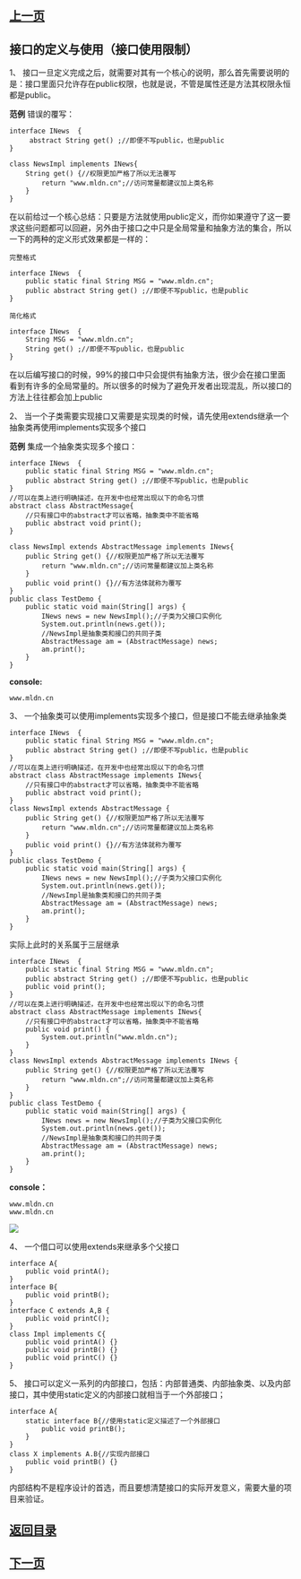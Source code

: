 ## [上一页](course67)

## 接口的定义与使用（接口使用限制）


1、 接口一旦定义完成之后，就需要对其有一个核心的说明，那么首先需要说明的是：接口里面只允许存在public权限，也就是说，不管是属性还是方法其权限永恒都是public。

**范例** 错误的覆写：

	interface INews  {
		 abstract String get() ;//即便不写public，也是public
	}
	
	class NewsImpl implements INews{
		String get() {//权限更加严格了所以无法覆写
			return "www.mldn.cn";//访问常量都建议加上类名称
		}
	}

在以前给过一个核心总结：只要是方法就使用public定义，而你如果遵守了这一要求这些问题都可以回避，另外由于接口之中只是全局常量和抽象方法的集合，所以一下的两种的定义形式效果都是一样的：

   	完整格式

	interface INews  { 
		public static final String MSG = "www.mldn.cn";
		public abstract String get() ;//即便不写public，也是public
	}

	简化格式

	interface INews  { 
		String MSG = "www.mldn.cn";
		String get() ;//即便不写public，也是public
	}

在以后编写接口的时候，99%的接口中只会提供有抽象方法，很少会在接口里面看到有许多的全局常量的。所以很多的时候为了避免开发者出现混乱，所以接口的方法上往往都会加上public

2、 当一个子类需要实现接口又需要是实现类的时候，请先使用extends继承一个抽象类再使用implements实现多个接口

**范例** 集成一个抽象类实现多个接口：

	interface INews  {
		public static final String MSG = "www.mldn.cn";
		public abstract String get() ;//即便不写public，也是public
	}
	//可以在类上进行明确描述，在开发中也经常出现以下的命名习惯
	abstract class AbstractMessage{
		//只有接口中的abstract才可以省略，抽象类中不能省略
		public abstract void print();
	}
	
	class NewsImpl extends AbstractMessage implements INews{
		public String get() {//权限更加严格了所以无法覆写
			return "www.mldn.cn";//访问常量都建议加上类名称
		}
		public void print() {}//有方法体就称为覆写
	}
	public class TestDemo {
		public static void main(String[] args) {
			INews news = new NewsImpl();//子类为父接口实例化
			System.out.println(news.get());
			//NewsImpl是抽象类和接口的共同子类
			AbstractMessage am = (AbstractMessage) news;
			am.print();
		}
	}

**console:**
 
	www.mldn.cn

3、 一个抽象类可以使用implements实现多个接口，但是接口不能去继承抽象类

	interface INews  {
		public static final String MSG = "www.mldn.cn";
		public abstract String get() ;//即便不写public，也是public
	}
	//可以在类上进行明确描述，在开发中也经常出现以下的命名习惯
	abstract class AbstractMessage implements INews{
		//只有接口中的abstract才可以省略，抽象类中不能省略
		public abstract void print();
	}
	class NewsImpl extends AbstractMessage {
		public String get() {//权限更加严格了所以无法覆写
			return "www.mldn.cn";//访问常量都建议加上类名称
		}
		public void print() {}//有方法体就称为覆写
	}
	public class TestDemo {
		public static void main(String[] args) {
			INews news = new NewsImpl();//子类为父接口实例化
			System.out.println(news.get());
			//NewsImpl是抽象类和接口的共同子类
			AbstractMessage am = (AbstractMessage) news;
			am.print();
		}
	}

实际上此时的关系属于三层继承

	interface INews  {
		public static final String MSG = "www.mldn.cn";
		public abstract String get() ;//即便不写public，也是public
		public void print();
	}
	//可以在类上进行明确描述，在开发中也经常出现以下的命名习惯
	abstract class AbstractMessage implements INews{
		//只有接口中的abstract才可以省略，抽象类中不能省略
		public void print() {
			System.out.println("www.mldn.cn");
		}
	}
	class NewsImpl extends AbstractMessage implements INews {
		public String get() {//权限更加严格了所以无法覆写
			return "www.mldn.cn";//访问常量都建议加上类名称
		}
	}
	public class TestDemo {
		public static void main(String[] args) {
			INews news = new NewsImpl();//子类为父接口实例化
			System.out.println(news.get());
			//NewsImpl是抽象类和接口的共同子类
			AbstractMessage am = (AbstractMessage) news;
			am.print();
		}
	}

**console：**

	www.mldn.cn
	www.mldn.cn

![](https://i.imgur.com/XwbPq3c.png)

4、 一个借口可以使用extends来继承多个父接口

	interface A{
		public void printA();
	}
	interface B{
		public void printB();
	}
	interface C extends A,B {
		public void printC();
	}
	class Impl implements C{
		public void printA() {}
		public void printB() {}
		public void printC() {}
	}

5、 接口可以定义一系列的内部接口，包括：内部普通类、内部抽象类、以及内部接口，其中使用static定义的内部接口就相当于一个外部接口；

	interface A{
		static interface B{//使用static定义描述了一个外部接口
			public void printB();
		}
	}
	class X implements A.B{//实现内部接口
		public void printB() {}
	}

内部结构不是程序设计的首选，而且要想清楚接口的实际开发意义，需要大量的项目来验证。





## [返回目录](https://wuchengcheng110120.github.io/learnJava)
## [下一页](course69)

